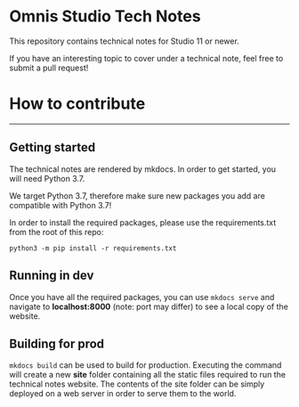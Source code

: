 # Omnis Studio Tech Notes

This repository contains technical notes for Studio 11 or newer.

If you have an interesting topic to cover under a technical note, feel free to submit a pull request!

# How to contribute

---

## Getting started

The technical notes are rendered by mkdocs. In order to get started, you will need Python 3.7.

We target Python 3.7, therefore make sure new packages you add are compatible with Python 3.7!

In order to install the required packages, please use the requirements.txt from the root of this repo:

```
python3 -m pip install -r requirements.txt
```

## Running in dev

Once you have all the required packages, you can use `mkdocs serve` and navigate to **localhost:8000** (note: port may differ) to see a local copy of the website.

## Building for prod

`mkdocs build` can be used to build for production. Executing the command will create a new **site** folder containing all the static files required to run the technical notes website. The contents of the site folder can be simply deployed on a web server in order to serve them to the world.